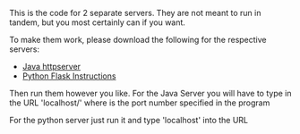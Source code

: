 This is the code for 2 separate servers.  They are not meant to run in tandem, but you most certainly can if you want.

To make them work, please download the following for the respective servers:

<ul>
	<li><a href="http://www.java2s.com/Code/Jar/h/Downloadhttp221jar.htm">Java httpserver</a></li>
	<li><a href="http://flask.pocoo.org/docs/1.0/quickstart/">Python Flask Instructions</a></li>
</ul>

Then run them however you like.  For the Java Server you will have to type in the URL 'localhost/<port number>' where <port number> is the port number specified in the program

For the python server just run it and type 'localhost' into the URL